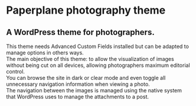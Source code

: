 # Paperplane photography theme
## A WordPress theme for photographers.
This theme needs Advanced Custom Fields installed but can be adapted to manage options in others ways.<br/>
The main objective of this theme: to allow the visualization of images without being cut on all devices, allowing photographers maximum editorial control.<br/>
You can browse the site in dark or clear mode and even toggle all unnecessary navigation information when viewing a photo.<br/>
The navigation between the images is managed using the native system that WordPress uses to manage the attachments to a post.
